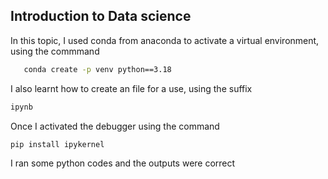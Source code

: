 ## Introduction to Data science
In this topic, I used conda from anaconda to activate a virtual environment, using the commmand 
```bash
   conda create -p venv python==3.18
```
I also learnt how to create an file for a use, using the suffix 
``` bash
ipynb
```
Once I activated the debugger using the command
```bash
pip install ipykernel
```
I ran some python codes and the outputs were correct
